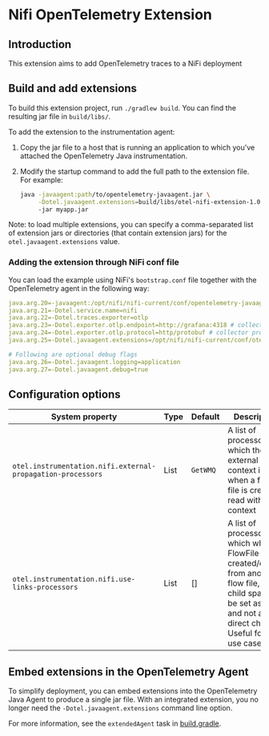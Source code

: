 # Nifi OpenTelemetry Extension

## Introduction

This extension aims to add OpenTelemetry traces to a NiFi deployment


## Build and add extensions

To build this extension project, run `./gradlew build`. You can find the resulting jar file in `build/libs/`.

To add the extension to the instrumentation agent:

1. Copy the jar file to a host that is running an application to which you've attached the OpenTelemetry Java instrumentation.
2. Modify the startup command to add the full path to the extension file. For example:

   ```bash
   java -javaagent:path/to/opentelemetry-javaagent.jar \
        -Dotel.javaagent.extensions=build/libs/otel-nifi-extension-1.0-0-all.jar
        -jar myapp.jar
   ```

Note: to load multiple extensions, you can specify a comma-separated list of extension jars or directories (that
contain extension jars) for the `otel.javaagent.extensions` value.

### Adding the extension through NiFi conf file

You can load the example using NiFi's `bootstrap.conf` file together with the OpenTelemetry agent in the following way:

```yaml
java.arg.20=-javaagent:/opt/nifi/nifi-current/conf/opentelemetry-javaagent.jar # path to agent jar
java.arg.21=-Dotel.service.name=nifi
java.arg.22=-Dotel.traces.exporter=otlp
java.arg.23=-Dotel.exporter.otlp.endpoint=http://grafana:4318 # collector endpoint
java.arg.24=-Dotel.exporter.otlp.protocol=http/protobuf # collector protocol
java.arg.25=-Dotel.javaagent.extensions=/opt/nifi/nifi-current/conf/otel-nifi-extension.jar

# Following are optional debug flags
java.arg.26=-Dotel.javaagent.logging=application
java.arg.27=-Dotel.javaagent.debug=true
```

## Configuration options
| System property                                               | Type   | Default  | Description                                                                                                                                                                      |
|---------------------------------------------------------------|--------|----------|----------------------------------------------------------------------------------------------------------------------------------------------------------------------------------|
| `otel.instrumentation.nifi.external-propagation-processors`   | List   | `GetWMQ` | A list of processors for which the external active context is used when a flow file is created / read without context                                                            |
| `otel.instrumentation.nifi.use-links-processors`              | List   | []       | A list of processors for which when a FlowFile is created/cloned from another flow file, the child span will be set as a link and not a direct child. Useful for split use cases |

## Embed extensions in the OpenTelemetry Agent

To simplify deployment, you can embed extensions into the OpenTelemetry Java Agent to produce a single jar file. With an integrated extension, you no longer need the `-Dotel.javaagent.extensions` command line option.

For more information, see the `extendedAgent` task in [build.gradle](https://github.com/open-telemetry/opentelemetry-java-instrumentation/blob/main/examples/extension/build.gradle#:~:text=extendedAgent).
